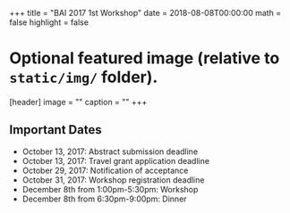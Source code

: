 +++
title = "BAI 2017 1st Workshop"
date = 2018-08-08T00:00:00
math = false
highlight = false

# Optional featured image (relative to `static/img/` folder).
[header]
image = ""
caption = ""
+++

## Important Dates
 - October 13, 2017: Abstract submission deadline
 - October 13, 2017: Travel grant application deadline
 - October 29, 2017: Notification of acceptance
 - October 31, 2017: Workshop registration deadline
 - December 8th from 1:00pm-5:30pm: Workshop
 - December 8th from 6:30pm-9:00pm: Dinner
